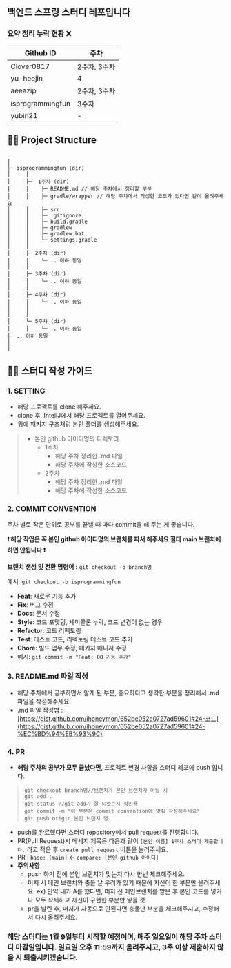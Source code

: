 ## **백엔드 스프링 스터디 레포입니다**

### 요약 정리 누락 현황 ❌

| Github ID | 주차 |
| --- | --- |
| Clover0817 | 2주차, 3주차 |
| yu-heejin | 4 |
| aeeazip | 2주차, 3주차 |
| isprogrammingfun | 3주차 |
| yubin21 | - |

## ✍🏻 Project Structure
```

│
├─ isprogrammingfun (dir)
│     │ 
│     ├─  1주차 (dir) 
│     │    ├─ README.md // 해당 주차에서 정리할 부분
│     │    ├─ gradle/wrapper // 해당 주차에서 작성한 코드가 있다면 같이 올려주세요
│     │    ├─ src
│     │    ├─ .gitignore
│     │    ├─ build.gradle
│     │    ├─ gradlew
│     │    ├─ gradlew.bat
│     │    └─ settings.gradle
│     │
│     ├─ 2주차 (dir)
│     │    └─ .. 이하 동일
│     │
│     ├─ 3주차 (dir)
│     │    └─ .. 이하 동일
│     │
│     ├─ 4주차 (dir)
│     │    └─ .. 이하 동일
│     │
│     │
│     └─ 5주차 (dir)
│     │    └─ .. 이하 동일
├─ .. 이하 동일
│ 
│
```
## ✍🏻 스터디 작성 가이드

### 1. SETTING

- 해당 프로젝트를 clone 해주세요.
- clone 후, InteliJ에서 해당 프로젝트를 열어주세요.
- 위에 패키지 구조처럼 본인 폴더를 생성해주세요.


> - 본인 github 아이디명의 디렉토리
>     - 1주차
>         - 해당 주차 정리한 .md 파일
>         - 해당 주차에 작성한 소스코드
>     - 2주차
>         - 해당 주차 정리한 .md 파일
>         - 해당 주차에 작성한 소스코드

### 2. COMMIT CONVENTION

주차 별로 작은 단위로 공부를 끝낼 때 마다 commit을 해 주는 게 좋습니다. 

**❗ 해당 작업은 꼭 본인 github 아이디명의 브랜치를 파서 해주세요 절대 main 브랜치에 하면 안됩니다 ❗**  

**브랜치 생성 및 전환 명령어 :** `git checkout -b branch명` 

예시: `git checkout -b isprogrammingfun`

- **Feat**: 새로운 기능 추가
- **Fix**: 버그 수정
- **Docs**: 문서 수정
- **Style**: 코드 포맷팅, 세미콜론 누락, 코드 변경이 없는 경우
- **Refactor**: 코드 리펙토링
- **Test**: 테스트 코드, 리펙토링 테스트 코드 추가
- **Chore**: 빌드 업무 수정, 패키지 매니저 수정
- 예시: `git commit -m "Feat: OO 기능 추가"`

### 3. README.md 파일 작성

- 해당 주차에서 공부하면서 알게 된 부분, 중요하다고 생각한 부분을 정리해서 .md 파일을 작성해주세요.
- .md 파일 작성법 : [https://gist.github.com/ihoneymon/652be052a0727ad59601#24-코드](https://gist.github.com/ihoneymon/652be052a0727ad59601#24-%EC%BD%94%EB%93%9C)

### 4. PR

- **해당 주차의 공부가 모두 끝났다면**, 프로젝트 변경 사항을 스터디 레포에 push 합니다.

> `git checkout branch명//브랜치가 본인 브랜치가 아닐 시`</br>
`git add .` </br>
`git status //git add가 잘 되었는지 확인용` </br>
`git commit -m "이 부분은 commit convention에 맞춰 작성해주세요"` </br>
`git push origin 본인 브랜치 명` </br>
> 
- push를 완료했다면 스터디 repository에서 pull request를 진행합니다.
- PR(Pull Request)시 메세지 제목은 다음과 같이 `[본인 이름] 1주차 스터디 제출합니다.` 라고 적은 후 `create pull request` 버튼을 눌러주세요.
- PR : `base: [main]` <- `compare: [본인 github 아이디]`
- **주의사항**
    - push 하기 전에 본인 브랜치가 맞는지 다시 한번 체크해주세요.
    - 머지 시 메인 브랜치와 충돌 날 우려가 있기 때문에 자신이 한 부분만 올려주세요.
    ex) 만약 내가 A를 했다면, 머지 전 메인브랜치를 받은 후 본인 코드를 넣거나 모두 삭제하고 자신이 구현한 부분만 넣을 것
    - pr을 날린 후, 머지가 자동으로 안된다면 충돌난 부분을 체크해주시고, 수정해서 다시 올려주세요.

### 해당 스터디는 1월 9일부터 시작할 예정이며, 매주 일요일이 해당 주차 스터디 마감일입니다.  일요일 오후 11:59까지 올려주시고, 3주 이상 제출하지 않을 시 퇴출시키겠습니다.
